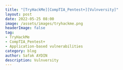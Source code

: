 ```yaml
---
title: "[TryHackMe][CompTIA_Pentest+][Vulnversity]"
layout: post
date: 2022-05-25 08:00
image: /assets/images/tryhackme.png
headerImage: false
tag:
- TryHackMe
- CompTIA_Pentest+
- Application-based vulnerabilities
category: blog
author: Safak AYDIN
description: Vulnversity
---
```

